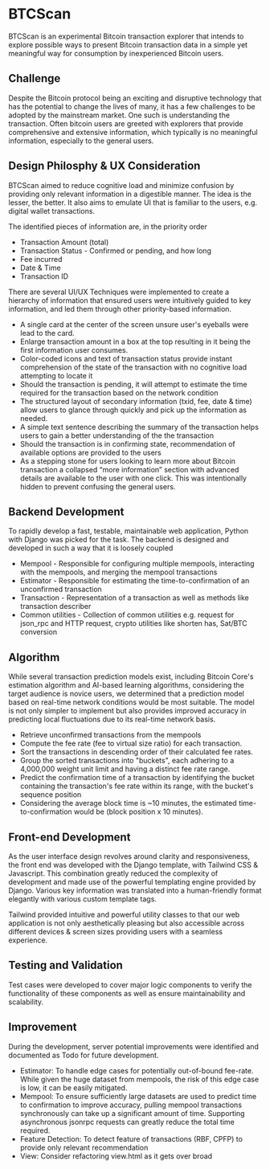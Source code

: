 # BTCScan
BTCScan is an experimental Bitcoin transaction explorer that intends to explore possible ways to present Bitcoin transaction data in a simple yet meaningful way for consumption by inexperienced Bitcoin users.


## Challenge
Despite the Bitcoin protocol being an exciting and disruptive technology that has the potential to change the lives of many, it has a few challenges to be adopted by the mainstream market. One such is understanding the transaction. Often bitcoin users are greeted with explorers that provide comprehensive and extensive information, which typically is no meaningful information, especially to the general users.


## Design Philosphy & UX Consideration
BTCScan aimed to reduce cognitive load and minimize confusion by providing only relevant information in a digestible manner. The idea is the lesser, the better. It also aims to emulate UI that is familiar to the users, e.g. digital wallet transactions.

The identified pieces of information are, in the priority order
- Transaction Amount (total)
- Transaction Status - Confirmed or pending, and how long
- Fee incurred
- Date & Time
- Transaction ID

There are several UI/UX Techniques were implemented to create a hierarchy of information that ensured users were intuitively guided to key information, and led them through other priority-based information.

- A single card at the center of the screen unsure user's eyeballs were lead to the card.
- Enlarge transaction amount in a box at the top resulting in it being the first information user consumes. 
- Color-coded icons and text of transaction status provide instant comprehension of the state of the transaction with no cognitive load attempting to locate it
- Should the transaction is pending, it will attempt to estimate the time required for the transaction based on the network condition
- The structured layout of secondary information (txid, fee, date & time) allow users to glance through quickly and pick up the information as needed.
- A simple text sentence describing the summary of the transaction helps users to gain a better understanding of the the transaction
- Should the transaction is in confirming state, recommendation of available options are provided to the users
- As a stepping stone for users looking to learn more about Bitcoin transaction a collapsed “more information” section with advanced details are available to the user with one click. This was intentionally hidden to prevent confusing the general users.


## Backend Development
To rapidly develop a fast, testable, maintainable web application, Python with Django was picked for the task. The backend is designed and developed in such a way that it is loosely coupled
- Mempool - Responsible for configuring multiple mempools,  interacting with the mempools, and merging the mempool transactions
- Estimator - Responsible for estimating the time-to-confirmation of an unconfirmed transaction
- Transaction - Representation of a transaction as well as methods like transaction describer
- Common utilities - Collection of common utilities e.g. request for json_rpc and HTTP request, crypto utilities like shorten has, Sat/BTC conversion


## Algorithm
While several transaction prediction models exist, including Bitcoin Core's estimation algorithm and AI-based learning algorithms, considering the target audience is novice users, we determined that a prediction model based on real-time network conditions would be most suitable. The model is not only simpler to implement but also provides improved accuracy in predicting local fluctuations due to its real-time network basis.
- Retrieve unconfirmed transactions from the mempools
- Compute the fee rate (fee to virtual size ratio) for each transaction.
- Sort the transactions in descending order of their calculated fee rates.
- Group the sorted transactions into "buckets", each adhering to a 4,000,000 weight unit limit and having a distinct fee rate range.
- Predict the confirmation time of a transaction by identifying the bucket containing the transaction's fee rate within its range, with the bucket's sequence position
- Considering the average block time is ~10 minutes, the estimated time-to-confirmation would be (block position x 10 minutes).


## Front-end Development
As the user interface design revolves around clarity and responsiveness, the front end was developed with the Django template, with Tailwind CSS & Javascript. This combination greatly reduced the complexity of development and made use of the powerful templating engine provided by Django. Various key information was translated into a human-friendly format elegantly with various custom template tags.

Tailwind provided intuitive and powerful utility classes to that our web application is not only aesthetically pleasing but also accessible across different devices & screen sizes providing users with a seamless experience.


## Testing and Validation
Test cases were developed to cover major logic components to verify the functionality of these components as well as ensure maintainability and scalability.

## Improvement
During the development, server potential improvements were identified and documented as Todo for future development.
- Estimator: To handle edge cases for potentially out-of-bound fee-rate. While given the huge dataset from mempools, the risk of this edge case is low, it can be easily mitigated.
- Mempool: To ensure sufficiently large datasets are used to predict time to confirmation to improve accuracy, pulling mempool transactions synchronously can take up a significant amount of time. Supporting asynchronous jsonrpc requests can greatly reduce the total time required.
- Feature Detection: To detect feature of transactions (RBF, CPFP) to provide only relevant recommendation 
- View: Consider refactoring view.html as it gets over broad


